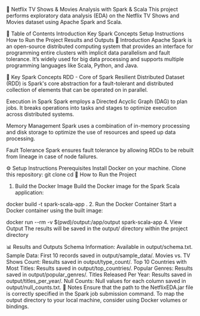 🎥 Netflix TV Shows & Movies Analysis with Spark & Scala
This project performs exploratory data analysis (EDA) on the Netflix TV Shows and Movies dataset using Apache Spark and Scala.

📘 Table of Contents
Introduction
Key Spark Concepts
Setup Instructions
How to Run the Project
Results and Outputs
🚀 Introduction
Apache Spark is an open-source distributed computing system that provides an interface for programming entire clusters with implicit data parallelism and fault tolerance. It’s widely used for big data processing and supports multiple programming languages like Scala, Python, and Java.

🔑 Key Spark Concepts
RDD - Core of Spark
Resilient Distributed Dataset (RDD) is Spark's core abstraction for a fault-tolerant and distributed collection of elements that can be operated on in parallel.

Execution in Spark
Spark employs a Directed Acyclic Graph (DAG) to plan jobs. It breaks operations into tasks and stages to optimize execution across distributed systems.

Memory Management
Spark uses a combination of in-memory processing and disk storage to optimize the use of resources and speed up data processing.

Fault Tolerance
Spark ensures fault tolerance by allowing RDDs to be rebuilt from lineage in case of node failures.

⚙️ Setup Instructions
Prerequisites
Install Docker on your machine.
Clone this repository:
git clone <repository-url>
cd <repository-folder>
🔧 How to Run the Project
1. Build the Docker Image
Build the Docker image for the Spark Scala application:

docker build -t spark-scala-app .
2. Run the Docker Container
Start a Docker container using the built image:

docker run --rm -v $(pwd)/output:/app/output spark-scala-app
4. View Output
The results will be saved in the output/ directory within the project directory

📊 Results and Outputs
Schema Information: Available in output/schema.txt.
Sample Data: First 10 records saved in output/sample_data/.
Movies vs. TV Shows Count: Results saved in output/type_count/.
Top 10 Countries with Most Titles: Results saved in output/top_countries/.
Popular Genres: Results saved in output/popular_genres/.
Titles Released Per Year: Results saved in output/titles_per_year/.
Null Counts: Null values for each column saved in output/null_counts.txt.
📖 Notes
Ensure that the path to the NetflixEDA.jar file is correctly specified in the Spark job submission command.
To map the output directory to your local machine, consider using Docker volumes or bindings.
